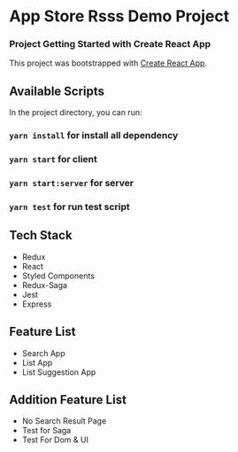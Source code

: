 # App Store Rsss Demo Project


### Project Getting Started with Create React App

This project was bootstrapped with [Create React App](https://github.com/facebook/create-react-app).


## Available Scripts

In the project directory, you can run:

### `yarn install` for install all dependency


### `yarn start` for client
### `yarn start:server` for server
### `yarn test` for run test script


## Tech Stack
- Redux
- React
- Styled Components
- Redux-Saga
- Jest
- Express
## Feature List
- Search App
- List App
- List Suggestion App

## Addition Feature List
- No Search Result Page
- Test for Saga
- Test For Dom & UI

